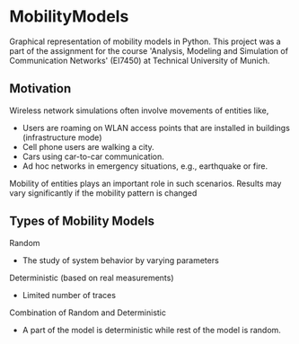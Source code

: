 # MobilityModels
Graphical representation of mobility models in Python. This project was a part of the assignment for the course 'Analysis, Modeling and Simulation of Communication Networks' (EI7450) at Technical University of Munich.

## Motivation
Wireless network simulations often involve movements of entities like,
 *  Users are roaming on WLAN access points that are installed in buildings
(infrastructure mode)
 *  Cell phone users are walking a city.
 *  Cars using car-to-car communication.
 *  Ad hoc networks in emergency situations, e.g., earthquake or fire.

Mobility of entities plays an important role in such scenarios. Results may vary significantly if the mobility pattern is changed

## Types of Mobility Models
Random
 * The study of system behavior by varying parameters

Deterministic (based on real measurements)
 * Limited number of traces
 
Combination of Random and Deterministic
 * A part of the model is deterministic while rest of the model is random.

